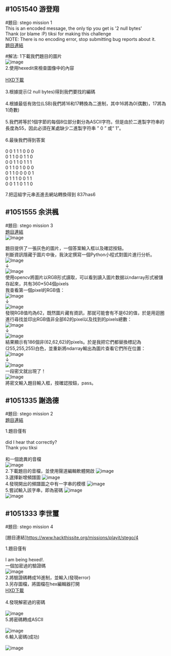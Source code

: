 #1051540 游登翔
---------------------------------------
#題目: stego mission 1<br />
This is an encoded message, the only tip you get is '2 null bytes'<br />
Thank (or blame :P) tiksi for making this challenge<br />
NOTE: There is no encoding error, stop submitting bug reports about it.<br />
[題目連結](https://www.hackthissite.org/missions/playit/stego/1)<br />

#解法:
1下載我們題目的圖片<br />
![image](https://github.com/cislab-yzu/Project1-3_Hackthissite/blob/master/1051540/1.bmp)<br />
2.使用hexedit來檢查圖像中的內容<br /><br />
[HXD下載](https://mh-nexus.de/en/downloads.php?product=HxD20)<br /><br />
3.根據提示(2 null bytes)得到我們要找的編碼 <br /><br />
4.根據最低有效位(LSB)我們將16和17轉換為二進制，其中16將為0(偶數)，17將為1(奇數)<br /><br />
5.我們將等於1個字節的每個8位部分劃分為ASCII字符。但是由於二進製字符串的長度為55，因此必須在某處缺少二進製字符串 ” 0 ” 或“ 1”。<br /><br />
6.最後我們得到答案     <br />                                                                
                                                                           0 0 1 1 1 0 0 0 <br />
                                                                           0 1 1 0 0 1 1 0 <br />
                                                                           0 0 1 1 0 1 1 1 <br />
                                                                           0 1 1 0 1 0 0 0 <br />
                                                                           0 1 1 0 0 0 0 1 <br />
                                                                           0 1 1 1 0 0 1 1 <br />
                                                                           0 0 1 1 0 1 1 0 <br />

7.把這組字元串丟進去網站轉換得到 837has6<br />

#1051555 余洪楓
---------------------------------------
#題目: stego mission 3<br />
[題目連結](https://www.hackthissite.org/missions/playit/stego/3)<br />
 ![Image](https://github.com/cislab-yzu/Project1-3_Hackthissite/blob/master/1051555/p1.png)<br />
 
 題目提供了一張灰色的圖片，一個答案輸入框以及確認按鈕。<br />
 判斷資訊隱藏于圖片中後，我決定撰寫一個Python小程式對圖片進行分析。<br />
 ![Image](https://github.com/cislab-yzu/Project1-3_Hackthissite/blob/master/1051555/p2.png)<br />
                    ↓<br />
 ![Image](https://github.com/cislab-yzu/Project1-3_Hackthissite/blob/master/1051555/p3.png)<br />
 使用opencv將圖片以RGB形式讀取，可以看到讀入圖片数据以ndarray形式被儲存起來，共有360*504個pixels<br />
 我查看第一個pixel的RGB值：<br />
 ![Image](https://github.com/cislab-yzu/Project1-3_Hackthissite/blob/master/1051555/p3.png)<br />
 ↓<br />
 ![Image](https://github.com/cislab-yzu/Project1-3_Hackthissite/blob/master/1051555/p4.png)<br />
 發現RGB值均為62，既然圖片藏有資訊，那就可能會有不是62的值，於是用迴圈進行尋找並印出RGB值非全部62的pixel以及找到的pixels總數：<br />
 ![Image](https://github.com/cislab-yzu/Project1-3_Hackthissite/blob/master/1051555/p5.png)<br />
  ↓<br />
 ![Image](https://github.com/cislab-yzu/Project1-3_Hackthissite/blob/master/1051555/p6.png)<br />
 結果顯示有186個非(62,62,62)的pixels。於是我把它們都替換標記為(255,255,255)白色，並重新將ndarray輸出為圖片查看它們所在位置：<br />
 ![Image](https://github.com/cislab-yzu/Project1-3_Hackthissite/blob/master/1051555/p7.png)<br />
  ↓<br />
  ![Image](https://github.com/cislab-yzu/Project1-3_Hackthissite/blob/master/1051555/p8.png)<br />
  一段密文就出現了！<br />
  ![Image](https://github.com/cislab-yzu/Project1-3_Hackthissite/blob/master/1051555/p9.png)<br />
  將密文輸入題目輸入框，按確認按鈕，pass。<br />

#1051335 謝逸德
---------------------------------------
#題目: stego mission 2<br />
[題目連結](https://www.hackthissite.org/missions/playit/stego/2)<br />

1.題目僅有<br /><br />
    did I hear that correctly?<br />
    Thank you tiksi<br /><br />
  和一個詭異的音檔<br />
  ![image](https://github.com/cislab-yzu/Project1-3_Hackthissite/blob/master/1051335/圖片1.png)<br />
2.下載題目的音檔，並使用聲道編輯軟體開啟
  ![image](https://github.com/cislab-yzu/Project1-3_Hackthissite/blob/master/1051335/圖片2.png)<br />
3.選擇新增頻譜圖
  ![image](https://github.com/cislab-yzu/Project1-3_Hackthissite/blob/master/1051335/圖片3.png)<br />
4.發現開出的頻譜圖之中有一字串的模樣
  ![image](https://github.com/cislab-yzu/Project1-3_Hackthissite/blob/master/1051335/圖片4.png)<br />
5.嘗試輸入該字串，即為密碼
  ![image](https://github.com/cislab-yzu/Project1-3_Hackthissite/blob/master/1051335/圖片5.png)<br /> 
  ![image](https://github.com/cislab-yzu/Project1-3_Hackthissite/blob/master/1051335/圖片6.png)<br />
  
  #1051333 李世璽
  -----------------------------------
  #題目: stego mission 4<br />
  
  [題目連結]https://www.hackthissite.org/missions/playit/stego/4<br />

1.題目僅有<br /><br />
   I am being hexed!.<br />
   一個加密過的驗證碼<br />
      ![image](https://github.com/cislab-yzu/Project1-3_Hackthissite/blob/master/1051333/螢幕擷取畫面(3).png)<br />
2.將驗證碼轉成16進制，並輸入(發現error)<br />
3.另存圖檔，將圖檔在hex編輯器打開<br />
  [HXD下載](https://mh-nexus.de/en/downloads.php?product=HxD20)<br /><br />
4.發現解密過的密碼<br /><br />
      ![image](https://github.com/cislab-yzu/Project1-3_Hackthissite/blob/master/1051333/圖片1.png)<br />
5.將密碼轉成ASCII<br /><br />
      ![image](https://github.com/cislab-yzu/Project1-3_Hackthissite/blob/master/1051333/圖片2.png)<br />
6.輸入密碼(成功)<br /><br />
      ![image](https://github.com/cislab-yzu/Project1-3_Hackthissite/blob/master/1051333/圖片3.png)<br />
